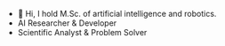 - 👋 Hi, I hold M.Sc. of artificial intelligence and robotics.
- AI Researcher & Developer
- Scientific Analyst & Problem Solver
<!---
madarvishian/madarvishian is a ✨ special ✨ repository because its `README.md` (this file) appears on your GitHub profile.
You can click the Preview link to take a look at your changes.
--->
